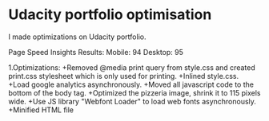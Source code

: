 # Udacity portfolio optimisation

I made optimizations on Udacity portfolio.

Page Speed Insights Results:
Mobile: 94
Desktop: 95

1.Optimizations:
+Removed @media print query from style.css and created print.css stylesheet which is only used for printing.
+Inlined style.css.
+Load google analytics asynchronously.
+Moved all javascript code to the bottom of the body tag.
+Optimized the pizzeria image, shrink it to 115 pixels wide.
+Use JS library "Webfont Loader" to load web fonts asynchronously.
+Minified HTML file
